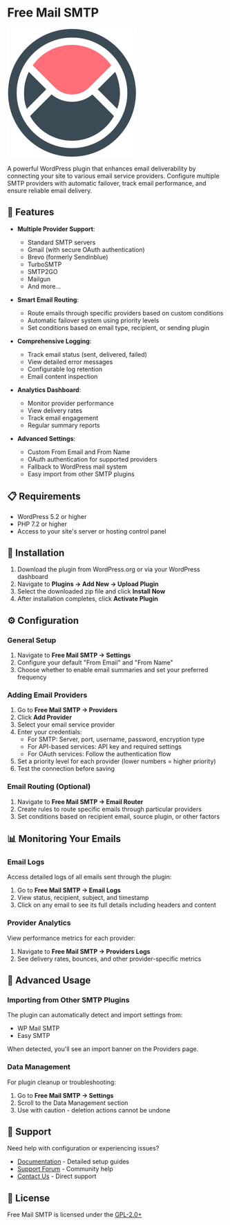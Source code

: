 # Free Mail SMTP

![Free Mail SMTP](assets/img/icon-svg.svg)

A powerful WordPress plugin that enhances email deliverability by connecting your site to various email service providers. Configure multiple SMTP providers with automatic failover, track email performance, and ensure reliable email delivery.

## 🚀 Features

- **Multiple Provider Support**:
  - Standard SMTP servers
  - Gmail (with secure OAuth authentication)
  - Brevo (formerly Sendinblue)
  - TurboSMTP
  - SMTP2GO
  - Mailgun
  - And more...

- **Smart Email Routing**:
  - Route emails through specific providers based on custom conditions
  - Automatic failover system using priority levels
  - Set conditions based on email type, recipient, or sending plugin

- **Comprehensive Logging**:
  - Track email status (sent, delivered, failed)
  - View detailed error messages
  - Configurable log retention
  - Email content inspection

- **Analytics Dashboard**:
  - Monitor provider performance
  - View delivery rates
  - Track email engagement
  - Regular summary reports

- **Advanced Settings**:
  - Custom From Email and From Name
  - OAuth authentication for supported providers
  - Fallback to WordPress mail system
  - Easy import from other SMTP plugins

## 📋 Requirements

- WordPress 5.2 or higher
- PHP 7.2 or higher
- Access to your site's server or hosting control panel

## 🔧 Installation

1. Download the plugin from WordPress.org or via your WordPress dashboard
2. Navigate to **Plugins → Add New → Upload Plugin**
3. Select the downloaded zip file and click **Install Now**
4. After installation completes, click **Activate Plugin**

## ⚙️ Configuration

### General Setup

1. Navigate to **Free Mail SMTP → Settings**
2. Configure your default "From Email" and "From Name"
3. Choose whether to enable email summaries and set your preferred frequency

### Adding Email Providers

1. Go to **Free Mail SMTP → Providers**
2. Click **Add Provider**
3. Select your email service provider
4. Enter your credentials:
   - For SMTP: Server, port, username, password, encryption type
   - For API-based services: API key and required settings
   - For OAuth services: Follow the authentication flow
5. Set a priority level for each provider (lower numbers = higher priority)
6. Test the connection before saving

### Email Routing (Optional)

1. Navigate to **Free Mail SMTP → Email Router**
2. Create rules to route specific emails through particular providers
3. Set conditions based on recipient email, source plugin, or other factors

## 📊 Monitoring Your Emails

### Email Logs

Access detailed logs of all emails sent through the plugin:

1. Go to **Free Mail SMTP → Email Logs**
2. View status, recipient, subject, and timestamp
3. Click on any email to see its full details including headers and content

### Provider Analytics

View performance metrics for each provider:

1. Navigate to **Free Mail SMTP → Providers Logs**
2. See delivery rates, bounces, and other provider-specific metrics

## 🧩 Advanced Usage

### Importing from Other SMTP Plugins

The plugin can automatically detect and import settings from:
- WP Mail SMTP
- Easy SMTP

When detected, you'll see an import banner on the Providers page.

### Data Management

For plugin cleanup or troubleshooting:

1. Go to **Free Mail SMTP → Settings**
2. Scroll to the Data Management section
3. Use with caution - deletion actions cannot be undone

## 🤝 Support

Need help with configuration or experiencing issues?

- [Documentation](https://example.com/docs) - Detailed setup guides
- [Support Forum](https://wordpress.org/support/plugin/free-mail-smtp/) - Community help
- [Contact Us](https://example.com/contact) - Direct support

## 📄 License

Free Mail SMTP is licensed under the [GPL-2.0+](http://www.gnu.org/licenses/gpl-2.0.txt)